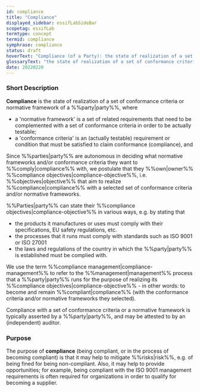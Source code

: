 ```yaml
---
id: compliance
title: "Compliance"
displayed_sidebar: essifLabSideBar
scopetag: essifLab
termtype: concept
termid: compliance
symphrase: compliance
status: draft
hoverText: "Compliance (of a Party): the state of realization of a set of conformance criteria or normative framework of that Party."
glossaryText: "the state of realization of a set of conformance criteria or normative framework of a %%party^party%%."
date: 20220220
---
```


### Short Description
**Compliance** is the state of realization of a set of conformance criteria or normative framework of a %%party|party%%, where
- a 'normative framework' is a set of related requirements that need to be complemented with a set of conformance criteria in order to be actually testable;
- a 'conformance criteria' is an (actually testable) requirement or condition that must be satisfied to claim conformance (compliance), and

Since %%parties|party%% are autonomous in deciding what normative frameworks and/or conformance criteria they want to %%comply|compliance%% with, we postulate that they %%own|owner%% %%compliance objectives|compliance-objective%%, i.e. %%objectives|objective%% that aim to realize %%compliance|compliance%% with a selected set of conformance criteria and/or normative frameworks.

%%Parties|party%% can state their %%compliance objectives|compliance-objective%% in various ways, e.g. by stating that
- the products it manufactures or uses must comply with their specifications, EU safety regulations, etc.
- the processes that it runs must comply with standards such as ISO 9001 or ISO 27001
- the laws and regulations of the country in which the %%party|party%% is established must be complied with.

We use the term %%compliance management|compliance-management%% to refer to the %%management|management%% process that a %%party|party%% runs for the purpose of realizing its %%compliance objectives|compliance-objective%% - in other words: to become and remain %%compliant|compliance%% (with the conformance criteria and/or normative frameworks they selected).

Compliance with a set of conformance criteria or a normative framework is typically asserted by a %%party|party%%, and may be attested to by an (independent) auditor.

### Purpose
The purpose of **compliance** (being compliant, or in the process of becoming compliant) is that it may help to mitigate %%risks|risk%%, e.g. of being fined for being non-compliant. Also, it may help to provide opportunities; for example, being compliant with the ISO 9001 management requirements is often required for organizations in order to qualify for becoming a supplier.
